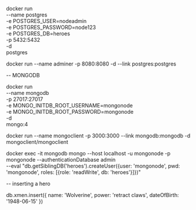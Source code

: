 docker run \
    --name postgres \
    -e POSTGRES_USER=nodeadmin \
    -e POSTGRES_PASSWORD=node123 \
    -e POSTGRES_DB=heroes \
    -p 5432:5432 \
    -d \
    postgres

docker run --name adminer -p 8080:8080 -d --link postgres:postgres

-- MONGODB

docker run \
    --name mongodb \
    -p 27017:27017 \
    -e MONGO_INITDB_ROOT_USERNAME=mongonode \
    -e MONGO_INITDB_ROOT_PASSWORD=mongonode \
    -d \
    mongo:4

docker run --name mongoclient -p 3000:3000 --link mongodb:mongodb -d mongoclient/mongoclient

docker exec -it mongodb mongo --host localhost -u mongonode -p mongonode --authenticationDatabase admin \
    --eval "db.getSiblingDB('heroes').createUser({user: 'mongonode', pwd: 'mongonode', roles: [{role: 'readWrite', db: 'heroes'}]})"

-- inserting a hero

db.xmen.insert({
    name: 'Wolverine',
    power: 'retract claws',
    dateOfBirth: '1948-06-15'
})
